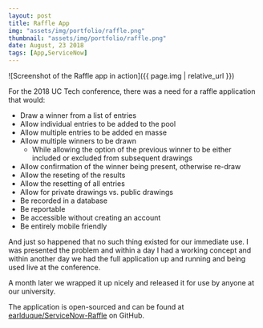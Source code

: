 ```yaml
---
layout: post
title: Raffle App
img: "assets/img/portfolio/raffle.png"
thumbnail: "assets/img/portfolio/raffle.png"
date: August, 23 2018
tags: [App,ServiceNow]
---
```


![Screenshot of the Raffle app in action]({{ page.img | relative_url }})

For the 2018 UC Tech conference, there was a need for a raffle application<!--endexcerpt--> that would:

* Draw a winner from a list of entries
* Allow individual entries to be added to the pool
* Allow multiple entries to be added en masse
* Allow multiple winners to be drawn
	* While allowing the option of the previous winner to be either included or excluded from subsequent drawings
* Allow confirmation of the winner being present, otherwise re-draw
* Allow the reseting of the results
* Allow the resetting of all entries
* Allow for private drawings vs. public drawings
* Be recorded in a database
* Be reportable
* Be accessible without creating an account
* Be entirely mobile friendly

And just so happened that no such thing existed for our immediate use. I was presented the problem and within a day I had a working concept and within another day we had the full application up and running and being used live at the conference.

A month later we wrapped it up nicely and released it for use by anyone at our university.

The application is open-sourced and can be found at [earlduque/ServiceNow-Raffle](https://github.com/earlduque/ServiceNow-Raffle) on GitHub.
